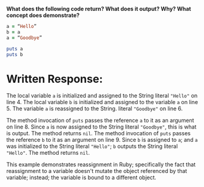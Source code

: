 **What does the following code return? What does it output? Why? What concept does demonstrate?**

```ruby
a = “Hello”
b = a
a = “Goodbye”

puts a
puts b
```
# Written Response:

The local variable `a` is initialized and assigned to the String literal `"Hello"` on line 4. The local variable `b` is initialized and assigned to the variable `a` on line 5. The variable `a` is reassigned to the String. literal `"Goodbye"` on line 6.

The method invocation of `puts` passes the reference `a` to it as an argument on line 8. Since `a` is now assigned to the String literal `"Goodbye"`, this is what is output. The method returns `nil`. 
The method invocation of `puts` passes the reference `b` to it as an argument on line 9. Since `b` is assigned to `a`; and `a` was initialized to the String literal `"Hello"`; `b` outputs the String literal `"Hello"`. The method returns `nil`.

This example demonstrates reassignment in Ruby; specifically the fact that reassignment to a variable doesn't mutate the object referenced by that variable; instead; the variable is bound to a different object.

